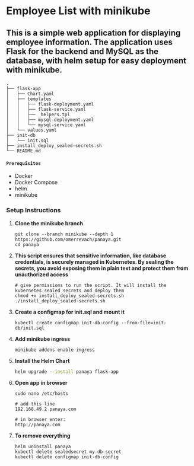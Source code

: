 # Employee List with minikube

## This is a simple web application for displaying employee information. The application uses Flask for the backend and MySQL as the database, with helm setup for easy deployment with minikube.


```
.
├── flask-app
│   ├── Chart.yaml
│   ├── templates
│   │   ├── flask-deployment.yaml
│   │   ├── flask-service.yaml
│   │   ├── _helpers.tpl
│   │   ├── mysql-deployment.yaml
│   │   └── mysql-service.yaml
│   └── values.yaml
├── init-db
│   └── init.sql
├── install_deploy_sealed-secrets.sh
└── README.md
```
#### `Prerequisites`
- Docker
- Docker Compose
- helm
- minikube

###  Setup Instructions
1. **Clone the minikube branch**
    ```
    git clone --branch minikube --depth 1 https://github.com/omerrevach/panaya.git
    cd panaya
    ```

2. **This script ensures that sensitive information, like database credentials, is securely managed in Kubernetes. By sealing the secrets, you avoid exposing them in plain text and protect them from unauthorized access**
    ```
    # give permissions to run the script. It will install the kubernetes sealed secrets and deploy them
    chmod +x install_deploy_sealed-secrets.sh
    ./install_deploy_sealed-secrets.sh
    ```

3. **Create a configmap for init.sql and mount it**
    ```
    kubectl create configmap init-db-config --from-file=init-db/init.sql
    ```

3. **Add minikube ingress**
    ```
    minikube addons enable ingress
    ```

4. **Install the Helm Chart**
    ```bash
    helm upgrade --install panaya flask-app
    ```

5. **Open app in browser**
    ```
    sudo nano /etc/hosts

    # add this line
    192.168.49.2 panaya.com

    # in browser enter:
    http://panaya.com
    ```
5. **To remove everything**
    ```
    helm uninstall panaya
    kubectl delete sealedsecret my-db-secret
    kubectl delete configmap init-db-config
    ```